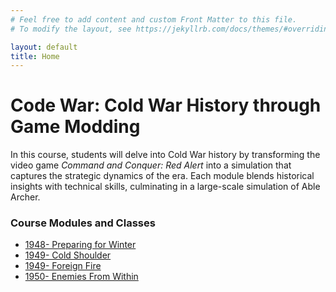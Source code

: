 ```yaml
---
# Feel free to add content and custom Front Matter to this file.
# To modify the layout, see https://jekyllrb.com/docs/themes/#overriding-theme-defaults

layout: default
title: Home
---
```


# Code War: Cold War History through Game Modding

In this course, students will delve into Cold War history by transforming the video game *Command and Conquer: Red Alert* into a simulation that captures the strategic dynamics of the era. Each module blends historical insights with technical skills, culminating in a large-scale simulation of Able Archer.

### Course Modules and Classes

- [1948- Preparing for Winter](./classes/PreparingForWinter)
- [1949- Cold Shoulder](./classes/ColdShoulder)
- [1949- Foreign Fire](./ForeignFire)
- [1950- Enemies From Within](./classes/EnemiesFromWithin)
